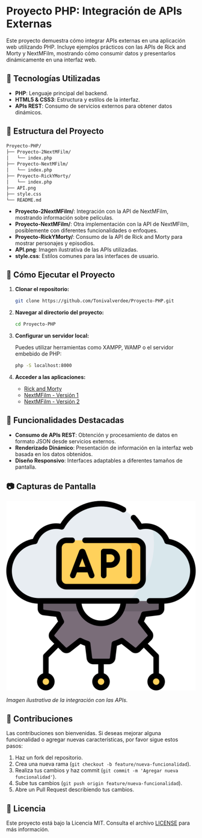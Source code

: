 
# Proyecto PHP: Integración de APIs Externas

Este proyecto demuestra cómo integrar APIs externas en una aplicación web utilizando PHP. Incluye ejemplos prácticos con las APIs de Rick and Morty y NextMFilm, mostrando cómo consumir datos y presentarlos dinámicamente en una interfaz web.

## 🧰 Tecnologías Utilizadas

- **PHP**: Lenguaje principal del backend.
- **HTML5 & CSS3**: Estructura y estilos de la interfaz.
- **APIs REST**: Consumo de servicios externos para obtener datos dinámicos.

## 📁 Estructura del Proyecto

```
Proyecto-PHP/
├── Proyecto-2NextMFilm/
│   └── index.php
├── Proyecto-NextMFilm/
│   └── index.php
├── Proyecto-RickYMorty/
│   └── index.php
├── API.png
├── style.css
└── README.md
```

- **Proyecto-2NextMFilm/**: Integración con la API de NextMFilm, mostrando información sobre películas.
- **Proyecto-NextMFilm/**: Otra implementación con la API de NextMFilm, posiblemente con diferentes funcionalidades o enfoques.
- **Proyecto-RickYMorty/**: Consumo de la API de Rick and Morty para mostrar personajes y episodios.
- **API.png**: Imagen ilustrativa de las APIs utilizadas.
- **style.css**: Estilos comunes para las interfaces de usuario.

## 🚀 Cómo Ejecutar el Proyecto

1. **Clonar el repositorio:**

   ```bash
   git clone https://github.com/Tonivalverdee/Proyecto-PHP.git
   ```

2. **Navegar al directorio del proyecto:**

   ```bash
   cd Proyecto-PHP
   ```

3. **Configurar un servidor local:**

   Puedes utilizar herramientas como XAMPP, WAMP o el servidor embebido de PHP:

   ```bash
   php -S localhost:8000
   ```

4. **Acceder a las aplicaciones:**

   - [Rick and Morty](http://localhost:8000/Proyecto-RickYMorty/index.php)
   - [NextMFilm - Versión 1](http://localhost:8000/Proyecto-NextMFilm/index.php)
   - [NextMFilm - Versión 2](http://localhost:8000/Proyecto-2NextMFilm/index.php)

## 📌 Funcionalidades Destacadas

- **Consumo de APIs REST**: Obtención y procesamiento de datos en formato JSON desde servicios externos.
- **Renderizado Dinámico**: Presentación de información en la interfaz web basada en los datos obtenidos.
- **Diseño Responsivo**: Interfaces adaptables a diferentes tamaños de pantalla.

## 📷 Capturas de Pantalla

![Integración de API](API.png)

*Imagen ilustrativa de la integración con las APIs.*

## 📝 Contribuciones

Las contribuciones son bienvenidas. Si deseas mejorar alguna funcionalidad o agregar nuevas características, por favor sigue estos pasos:

1. Haz un fork del repositorio.
2. Crea una nueva rama (`git checkout -b feature/nueva-funcionalidad`).
3. Realiza tus cambios y haz commit (`git commit -m 'Agregar nueva funcionalidad'`).
4. Sube tus cambios (`git push origin feature/nueva-funcionalidad`).
5. Abre un Pull Request describiendo tus cambios.

## 📄 Licencia

Este proyecto está bajo la Licencia MIT. Consulta el archivo [LICENSE](LICENSE) para más información.
